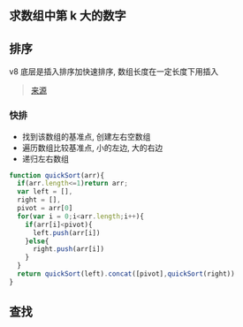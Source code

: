 ## 求数组中第 k 大的数字

## 排序

v8 底层是插入排序加快速排序, 数组长度在一定长度下用插入

> [来源](https://segmentfault.com/q/1010000007133473)

### 快排

- 找到该数组的基准点, 创建左右空数组
- 遍历数组比较基准点, 小的左边, 大的右边
- 递归左右数组

```JavaScript
function quickSort(arr){
  if(arr.length<=1)return arr;
  var left = [],
  right = [],
  pivot = arr[0]
  for(var i = 0;i<arr.length;i++){
    if(arr[i]<pivot){
      left.push(arr[i])
    }else{
      right.push(arr[i])
    }
  }
  return quickSort(left).concat([pivot],quickSort(right))
}
```

## 查找
